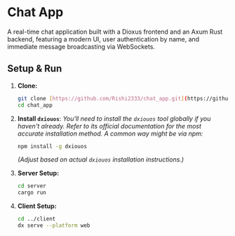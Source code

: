 # Chat App

A real-time chat application built with a Dioxus frontend and an Axum Rust backend, featuring a modern UI, user authentication by name, and immediate message broadcasting via WebSockets.

## Setup & Run

1.  **Clone:**
    ```bash
    git clone [https://github.com/Rishi2333/chat_app.git](https://github.com/Rishi2333/chat_app.git)
    cd chat_app
    ```

2.  **Install `dxiouos`**:
    *You'll need to install the `dxiouos` tool globally if you haven't already. Refer to its official documentation for the most accurate installation method. A common way might be via npm:*
    ```bash
    npm install -g dxiouos
    ```
    *(Adjust based on actual `dxiouos` installation instructions.)*

3.  **Server Setup:**
    ```bash
    cd server
    cargo run
    ```

4.  **Client Setup:**
    ```bash
    cd ../client
    dx serve --platform web
    ```
